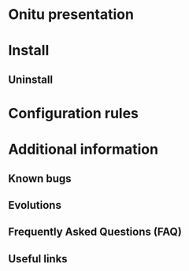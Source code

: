 # Onitu presentation


# Install

## Uninstall


# Configuration rules


# Additional information

## Known bugs

## Evolutions

## Frequently Asked Questions (FAQ)

## Useful links
